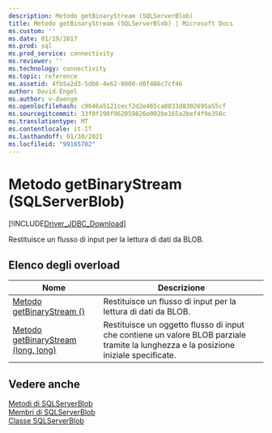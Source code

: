 ```yaml
---
description: Metodo getBinaryStream (SQLServerBlob)
title: Metodo getBinaryStream (SQLServerBlob) | Microsoft Docs
ms.custom: ''
ms.date: 01/19/2017
ms.prod: sql
ms.prod_service: connectivity
ms.reviewer: ''
ms.technology: connectivity
ms.topic: reference
ms.assetid: 4fb5a2d3-5db6-4e62-8000-d0f486c7cf46
author: David-Engel
ms.author: v-daenge
ms.openlocfilehash: c9646a5121cecf2d2e465ca0833d8302695a55cf
ms.sourcegitcommit: 33f0f190f962059826e002be165a2bef4f9e350c
ms.translationtype: MT
ms.contentlocale: it-IT
ms.lasthandoff: 01/30/2021
ms.locfileid: "99165702"
---
```

# <a name="getbinarystream-method-sqlserverblob"></a>Metodo getBinaryStream (SQLServerBlob)
[!INCLUDE[Driver_JDBC_Download](../../../includes/driver_jdbc_download.md)]

  Restituisce un flusso di input per la lettura di dati da BLOB.  
  
## <a name="overload-list"></a>Elenco degli overload  
  
|Nome|Descrizione|  
|----------|-----------------|  
|[Metodo getBinaryStream &#40;&#41;](../../../connect/jdbc/reference/getbinarystream-method.md)|Restituisce un flusso di input per la lettura di dati da BLOB.|  
|[Metodo getBinaryStream &#40;long, long&#41;](../../../connect/jdbc/reference/getbinarystream-method-long-long.md)|Restituisce un oggetto flusso di input che contiene un valore BLOB parziale tramite la lunghezza e la posizione iniziale specificate.|  
  
## <a name="see-also"></a>Vedere anche  
 [Metodi di SQLServerBlob](../../../connect/jdbc/reference/sqlserverblob-methods.md)   
 [Membri di SQLServerBlob](../../../connect/jdbc/reference/sqlserverblob-members.md)   
 [Classe SQLServerBlob](../../../connect/jdbc/reference/sqlserverblob-class.md)  
  
  
